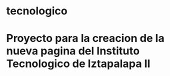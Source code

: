 tecnologico
===========

Proyecto para la creacion de la nueva pagina del Instituto Tecnologico de Iztapalapa II
===========



